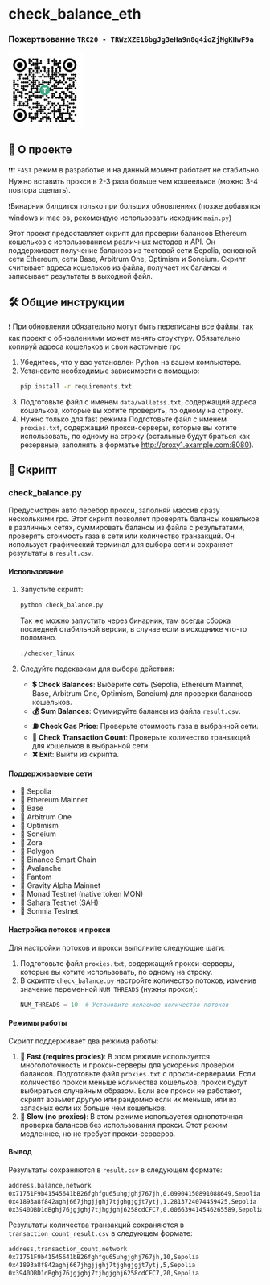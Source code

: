 # check_balance_eth

### Пожертвование ``` TRC20 - TRWzXZE16bgJg3eHa9n8q4ioZjMgKHwF9a ```
<img src="data/project/usdt.jpg" alt="Donation" width="150"/>

## 📖 О проекте

❗❗❗ ```FAST``` режим в разработке и на данный момент работает не стабильно. Нужно вставить прокси в 2-3 раза больше чем кошеельков (можно 3-4 повтора сделать).

❗Бинарник билдится только при больших обновлениях (позже добавятся windows и mac os, рекомендую использовать исходник ```main.py```)

Этот проект предоставляет скрипт для проверки балансов Ethereum кошельков с использованием различных методов и API. Он поддерживает получение балансов из тестовой сети Sepolia, основной сети Ethereum, сети Base, Arbitrum One, Optimism и Soneium. Скрипт считывает адреса кошельков из файла, получает их балансы и записывает результаты в выходной файл.

## 🛠️ Общие инструкции
❗ При обновлении обязательно могут быть переписаны все файлы, так как проект с обновлениями может менять структуру. Обязательно копируй адреса кошельков и свои кастомные rpc 

1. Убедитесь, что у вас установлен Python на вашем компьютере.
2. Установите необходимые зависимости с помощью:
   ```sh
   pip install -r requirements.txt
   ```
3. Подготовьте файл с именем `data/walletss.txt`, содержащий адреса кошельков, которые вы хотите проверить, по одному на строку.
4. Нужно только для fast режима Подготовьте файл с именем `proxies.txt`, содержащий прокси-серверы, которые вы хотите использовать, по одному на строку (остальные будут браться как резервные, заполнять в форматье http://proxy1.example.com:8080).

## 📜 Скрипт

### check_balance.py
Предусмотрен авто перебор прокси, заполняй массив сразу несколькими rpc.
Этот скрипт позволяет проверять балансы кошельков в различных сетях, суммировать балансы из файла с результатами, проверять стоимость газа в сети или количество транзакций. Он использует графический терминал для выбора сети и сохраняет результаты в `result.csv`.

#### Использование

1. Запустите скрипт:
   ```sh
   python check_balance.py
   ```

   Так же можно запустить через бинарник, там всегда сборка последней стабильной версии, в случае если в исходнике что-то поломано.
   ```sh
   ./checker_linux
   ```

2. Следуйте подсказкам для выбора действия:
   - **💲 Check Balances**: Выберите сеть (Sepolia, Ethereum Mainnet, Base, Arbitrum One, Optimism, Soneium) для проверки балансов кошельков.
   - **💰 Sum Balances**: Суммируйте балансы из файла `result.csv`.
   - **⛽ Check Gas Price**: Проверьте стоимость газа в выбранной сети.
   - **🔢 Check Transaction Count**: Проверьте количество транзакций для кошельков в выбранной сети.
   - **❌ Exit**: Выйти из скрипта.

#### Поддерживаемые сети

- 🚀 Sepolia
- 🚀 Ethereum Mainnet
- 🚀 Base
- 🚀 Arbitrum One
- 🚀 Optimism
- 🚀 Soneium
- 🚀 Zora
- 🚀 Polygon
- 🚀 Binance Smart Chain
- 🚀 Avalanche
- 🚀 Fantom
- 🚀 Gravity Alpha Mainnet
- 🚀 Monad Testnet (native token MON)
- 🚀 Sahara Testnet (SAH)
- 🚀 Somnia Testnet

#### Настройка потоков и прокси

Для настройки потоков и прокси выполните следующие шаги:

1. Подготовьте файл `proxies.txt`, содержащий прокси-серверы, которые вы хотите использовать, по одному на строку.
2. В скрипте `check_balance.py` настройте количество потоков, изменив значение переменной `NUM_THREADS` (нужны прокси):
   ```python
   NUM_THREADS = 10  # Установите желаемое количество потоков
   ```

#### Режимы работы

Скрипт поддерживает два режима работы:

1. **🚀 Fast (requires proxies)**: В этом режиме используется многопоточность и прокси-серверы для ускорения проверки балансов. Подготовьте файл `proxies.txt` с прокси-серверами. Если количество прокси меньше количества кошельков, прокси будут выбираться случайным образом. Если все прокси не работают, скрипт возьмет другую или рандомно если их меньше, или из запасных если их больше чем кошельков.
2. **🐢 Slow (no proxies)**: В этом режиме используется однопоточная проверка балансов без использования прокси. Этот режим медленнее, но не требует прокси-серверов.

#### Вывод

Результаты сохраняются в `result.csv` в следующем формате:
```
address,balance,network
0x71751F9b41545641bB26fghfgu65uhgjghj767jh,0.09904150891088649,Sepolia
0x41893a8f842aghj667jhgjjghj7tjghgjgjt7ytj,1.2813724074459425,Sepolia
0x3940DBD1dBghj76jgjghj7tjhgjghj6258cdCFC7,0.006639414546265589,Sepolia
```

Результаты количества транзакций сохраняются в `transaction_count_result.csv` в следующем формате:
```
address,transaction_count,network
0x71751F9b41545641bB26fghfgu65uhgjghj767jh,10,Sepolia
0x41893a8f842aghj667jhgjjghj7tjghgjgjt7ytj,5,Sepolia
0x3940DBD1dBghj76jgjghj7tjhgjghj6258cdCFC7,20,Sepolia
```

